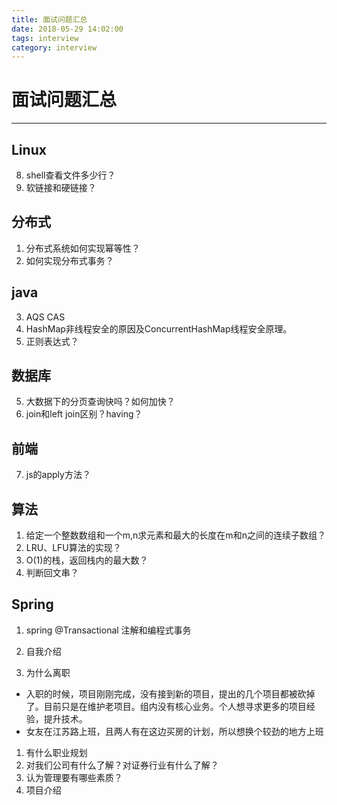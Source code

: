 ```yaml
---
title: 面试问题汇总
date: 2018-05-29 14:02:00
tags: interview
category: interview
---
```

# 面试问题汇总
------------------------------
## Linux
8. shell查看文件多少行？
9. 软链接和硬链接？


## 分布式
1. 分布式系统如何实现幂等性？
2. 如何实现分布式事务？


## java
3. AQS CAS
4. HashMap非线程安全的原因及ConcurrentHashMap线程安全原理。
9. 正则表达式？


## 数据库
5. 大数据下的分页查询快吗？如何加快？
6. join和left join区别？having？

## 前端
7. js的apply方法？

## 算法
1. 给定一个整数数组和一个m,n求元素和最大的长度在m和n之间的连续子数组？
2. LRU、LFU算法的实现？
3. O(1)的栈，返回栈内的最大数？
4. 判断回文串？


## Spring
1. spring @Transactional 注解和编程式事务


1. 自我介绍
2. 为什么离职
+ 入职的时候，项目刚刚完成，没有接到新的项目，提出的几个项目都被砍掉了。目前只是在维护老项目。组内没有核心业务。个人想寻求更多的项目经验，提升技术。
+ 女友在江苏路上班，且两人有在这边买房的计划，所以想换个较劲的地方上班
1. 有什么职业规划
2. 对我们公司有什么了解？对证券行业有什么了解？
3. 认为管理要有哪些素质？
4. 项目介绍
